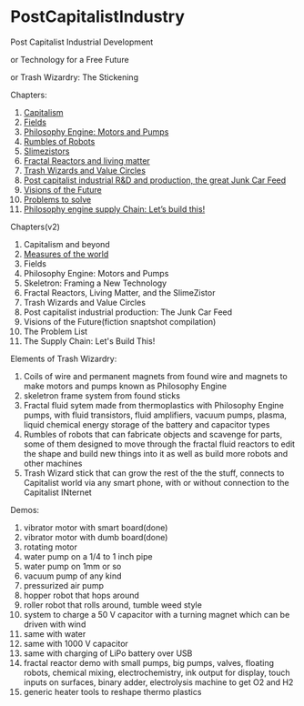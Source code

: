 # PostCapitalistIndustry
Post Capitalist Industrial Development

or Technology for a Free Future

or Trash Wizardry: The Stickening

Chapters:

1. [Capitalism](https://github.com/LafeLabs/PostCapitalistIndustry/blob/master/CapitalismChapter.md)
2. [Fields](https://github.com/LafeLabs/PostCapitalistIndustry/blob/master/FileldsChapter2.md)
3. [Philosophy Engine: Motors and Pumps](https://github.com/LafeLabs/PostCapitalistIndustry/blob/master/EngineChapter3.md)
4. [Rumbles of Robots](https://github.com/LafeLabs/PostCapitalistIndustry/blob/master/RumblesChapter4.md)
5. [Slimezistors](https://github.com/LafeLabs/PostCapitalistIndustry/blob/master/SlimezistorsChapter5.md)
6. [Fractal Reactors and living matter](https://github.com/LafeLabs/PostCapitalistIndustry/blob/master/FractalReactorsChapter6.md)
7. [Trash Wizards and Value Circles](https://github.com/LafeLabs/PostCapitalistIndustry/blob/master/TrashWizards.md)
8. [Post capitalist industrial R&D and production, the great Junk Car Feed](https://github.com/LafeLabs/PostCapitalistIndustry/blob/master/JunkCars.md)
9. [Visions of the Future](https://github.com/LafeLabs/PostCapitalistIndustry/blob/master/visions.md)
10. [Problems to solve](https://github.com/LafeLabs/PostCapitalistIndustry/blob/master/problems.md)
11. [Philosophy engine supply Chain: Let’s build this!](https://github.com/LafeLabs/PostCapitalistIndustry/blob/master/lets_build.md)
 
Chapters(v2)

1. Capitalism and beyond
2. [Measures of the world](https://github.com/LafeLabs/PostCapitalistIndustry/blob/master/Measures.md)
3. Fields
4. Philosophy Engine: Motors and Pumps
5. Skeletron: Framing a New Technology
6. Fractal Reactors, Living Matter, and the SlimeZistor
7. Trash Wizards and Value Circles
8. Post capitalist industrial production: The Junk Car Feed
9. Visions of the Future(fiction snaptshot compilation)
10. The Problem List
11. The Supply Chain: Let's Build This!
 
Elements of Trash Wizardry:

1. Coils of wire and permanent magnets from found wire and magnets to make motors and pumps known as Philosophy Engine
2. skeletron frame system from found sticks
3. Fractal fluid sytem made from thermoplastics with Philosophy Engine pumps, with fluid transistors, fluid amplifiers, vacuum pumps, plasma, liquid chemical energy storage of the battery and capacitor types
4. Rumbles of robots that can fabricate objects and scavenge for parts, some of them designed to move through the fractal fluid reactors to edit the shape and build new things into it as well as build more robots and other machines
5. Trash Wizard stick that can grow the rest of the the stuff, connects to Capitalist world via any smart phone, with or without connection to the Capitalist INternet

Demos:

1. vibrator motor with smart board(done)
2. vibrator motor with dumb board(done)
3. rotating motor
4. water pump on a 1/4 to 1 inch pipe
5. water pump on  1mm or so 
6. vacuum pump of any kind
7. pressurized air pump
8. hopper robot that hops around
9. roller robot that rolls around, tumble weed style
10. system to charge a 50 V capacitor with a turning magnet which can be driven with wind
11. same with water
12. same with 1000 V capacitor
13. same with charging of LiPo battery over USB
14. fractal reactor demo with small pumps, big pumps, valves, floating robots, chemical mixing, electrochemistry, ink output for display, touch inputs on surfaces, binary adder, electrolysis machine to get O2 and H2
15. generic heater tools to reshape thermo plastics
